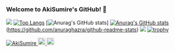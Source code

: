 ### Welcome to AkiSumire's GitHub! 👋


![](http://github-profile-summary-cards.vercel.app/api/cards/profile-details?username=AkiSumire&theme=default)
[![Top Langs](https://github-readme-stats.vercel.app/api/top-langs/?username=AkiSumire
)](https://github.com/anuraghazra/github-readme-stats)
[![Anurag's GitHub stats](https://github-readme-stats.vercel.app/api?username=AkiSumire)]
[![Anurag's GitHub stats](https://github-readme-stats.vercel.app/api?username=AkiSumire)](https://github.com/anuraghazra/github-readme-stats)(https://github.com/anuraghazra/github-readme-stats)
![](http://github-profile-summary-cards.vercel.app/api/cards/productive-time?username=AkiSumire&theme=default&utcOffset=8)
[![trophy](https://github-profile-trophy.vercel.app/?username=AkiSumire&theme=column=8)](https://github.com/ryo-ma/github-profile-trophy)


<p align="left">
  <a href="https://github.com/AkiSumire/AkiSumire/">
    <img src="https://komarev.com/ghpvc/?username=AkiSumire" alt="AkiSumire" />
  </a>
  <a href="http://twitter.com/_akisumire">
    <img height="20" src="https://img.shields.io/twitter/follow/_akisumire?label=Twitter&logo=twitter&style=flat" />
  </a>
  <a href="https://www.reddit.com/user/AkiSumire">
    <img height="20" src="https://img.shields.io/reddit/user-karma/combined/AkiSumire?label=Reddit&logo=reddit&style=flat" />
  </a>
  
</p>
<!--
**AkiSumire/AkiSumire** is a ✨ _special_ ✨ repository because its `README.md` (this file) appears on your GitHub profile.

Here are some ideas to get you started:

- 🔭 I’m currently working on ...
- 🌱 I’m currently learning ...
- 👯 I’m looking to collaborate on ...
- 🤔 I’m looking for help with ...
- 💬 Ask me about ...
- 📫 How to reach me: ...
- 😄 Pronouns: ...
- ⚡ Fun fact: ...
-->
